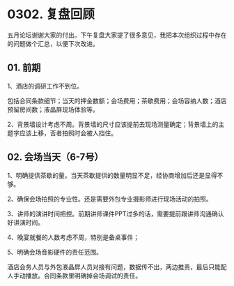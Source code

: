 # 0302. 复盘回顾

五月论坛谢谢大家的付出。下午复盘大家提了很多意见，我把本次组织过程中存在的问题做个汇总，以便下次改进。

## 01. 前期

1、酒店的调研工作不到位。

包括合同条款细节；当天的押金数额；会场费用；茶歇费用；会场容纳人数；酒店预留房间数；液晶屏现场体验等。

2、背景墙设计考虑不周。背景墙的尺寸应该提前去现场测量确定；背景墙上的主题字应该上移，否者拍照时会被人挡住。

## 02. 会场当天（6-7号）

1、明确提供茶歇的量。当天茶歇提供的数量明显不足，经协商增加后还是显得不够。

2、确保会场拍照的专业性。还是需要外包专业摄影师进行现场活动的拍照。

3、讲师的演讲时间把控。前期讲师课件PPT过多的话，需要提前跟讲师沟通确认好讲演时间。

4、晚宴就餐的人数考虑不周，特别是备桌事件；

5、明确会场音影硬件的责任范围。

酒店会务人员与外包液晶屏人员对接有问题，数据传不出，两边推责，最后只能配人手动播放。合同条款里明确掉会场调试的责任。

